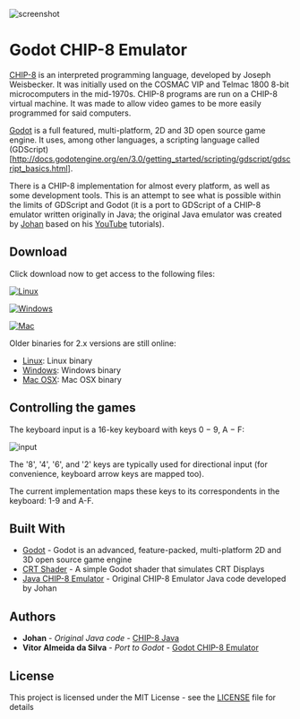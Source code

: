 
![screenshot](https://goo.gl/NdHk1d)

# Godot CHIP-8 Emulator


[CHIP-8](https://en.wikipedia.org/wiki/CHIP-8) is an interpreted programming language, developed by Joseph Weisbecker. It was initially used on the COSMAC VIP and Telmac 1800 8-bit microcomputers in the mid-1970s. CHIP-8 programs are run on a CHIP-8 virtual machine. It was made to allow video games to be more easily programmed for said computers.

[Godot](https://godotengine.org) is a full featured, multi-platform, 2D and 3D open source game engine. It uses, among other languages, a scripting language called (GDScript)[http://docs.godotengine.org/en/3.0/getting_started/scripting/gdscript/gdscript_basics.html].

There is a CHIP-8 implementation for almost every platform, as well as some development tools. This is an attempt to see what is possible within the limits of GDScript and Godot (it is a port to GDScript of a CHIP-8 emulator written originally in Java; the original Java emulator was created by [Johan](https://github.com/Johnnei/) based on his [YouTube](https://www.youtube.com/playlist?list=PL5PyurErl12czoLyYD8za68d61T_OZsP2) tutorials).

## Download

Click download now to get access to the following files:

[![Linux](https://qilscg.bn.files.1drv.com/y4mh10zOBDKUBvq8yWVVWzTMcBcYhI4oJIc92YXf200CQo6joaaNHGgayws8T_Wcdcni1Rjn9lqTkwc-QQ16jX3gn7gHFBjiSSh0xBprH2vjqCxaJ0Lkxz6Of6XEIx3w1Act86NmJRhb03-d_OHHI85a-McgKBYNPsWTFTBRVMJPtEt5KjUnDDA7pfuiNBhAFa5V7SehivatQUKZe5rhaI-Kg/download-Linux.png?psid=1)](https://1drv.ms/u/s!Ao1E4OCcZiFLjoNWPbe1nCmfRbyhtw)

[![Windows](https://51jm5q.bn.files.1drv.com/y4m3P1qFAHU-3g7IcPTz33zQZveFlUgeFwNGjGPIAcjPnHqLrfqd1p47mNpm-5_EI4pO47JDFhpP-RrZVRFq5agUcYh2erBNl21raiAD7bMxyHPiA7IqovE520lUTssRn-GI-sngpM4yzHjYdZ62gRs-0Sg3STeGXoYMHFdOOhxlxhnPBeafGIi1hqbuVIyHBUtIDbspRBOO8jcbDvWO_LaAQ/download-WindowsZip.png?psid=1)](https://1drv.ms/u/s!Ao1E4OCcZiFLjoNVfqGpwV2QCK6m3A)

[![Mac](https://tn6pqg.bn.files.1drv.com/y4mMyij-w2xWQmsk967PXd9CH5Mbp6Jde0naNgqfpUAXq11ilMIsjbLS87i12CxTrbHzJHfoiQJX6m3DGlw_NoYCfGefhtwKuXQr0Rtx6E8Npbxe1AWUaqbSvuO0IY3hv9tXkWBhzgXpl5uxevAD83Sw3_jUpI9PSGgyBnHaDp6B3UjehgZvIXGsEPcRUS1CtIgb-IKIf-qAlo85DXMmTVW5Q/download-OSXZip.png?psid=1)](https://1drv.ms/u/s!Ao1E4OCcZiFLjoNXEcl_77pH0frnKA)


Older binaries for 2.x versions are still online:

* [Linux](https://1drv.ms/u/s!Ao1E4OCcZiFLjbMFKweFLqk-9yLpfQ): Linux binary
* [Windows](https://1drv.ms/u/s!Ao1E4OCcZiFLjbMGziMPz4i-YY2KSQ): Windows binary
* [Mac OSX](https://1drv.ms/u/s!Ao1E4OCcZiFLjbMEEnr2vz1lBNwGaQ): Mac OSX binary


## Controlling the games

The keyboard input is a 16-key keyboard with keys 0 − 9, A − F:

![input](https://tclpcg.bn.files.1drv.com/y4m-pfUs2mkwidxbnkTyerPFqFk8O42OMClHLNZ7DUyTm3igqvuI0_3RzTJAnafB0BcM1TX4O4mTAmrqZetSCxNAM-p5xBme7pZBijG9H1_4yJXqWkJR2Tj2rLKri0CWQBL8lHqKKXrES3mSqAIBj5xN3MeqsPTTPg-MmcvoDQKxoCxuRksT8FvsVn3Sw8sdKgvw8TPmABng2ZZw6GU9NPtAw/input.png?psid=1)

The '8', '4', '6', and '2' keys are typically used for directional input (for convenience, keyboard arrow keys are mapped too).

The current implementation maps these keys to its correspondents in the keyboard: 1-9 and A-F.


## Built With

* [Godot](https://godotengine.org/) - Godot is an advanced, feature-packed, multi-platform 2D and 3D open source game engine
* [CRT Shader](https://github.com/henriquelalves/SimpleGodotCRTShader) - A simple Godot shader that simulates CRT Displays
* [Java CHIP-8 Emulator](https://github.com/Johnnei/Youtube-Tutorials/tree/master/emulator_chip8) - Original CHIP-8 Emulator Java code developed by Johan 


## Authors

* **Johan** - *Original Java code* - [CHIP-8 Java](https://github.com/Johnnei/Youtube-Tutorials/tree/master/emulator_chip8)
* **Vitor Almeida da Silva** - *Port to Godot* - [Godot CHIP-8 Emulator](https://github.com/vitoralmeidasilva)


## License

This project is licensed under the MIT License - see the [LICENSE](LICENSE) file for details
